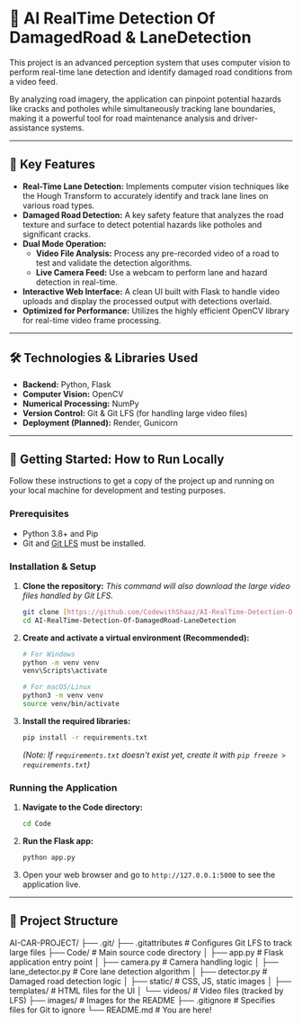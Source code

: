 # 🤖 AI RealTime Detection Of DamagedRoad & LaneDetection

This project is an advanced perception system that uses computer vision to perform real-time lane detection and identify damaged road conditions from a video feed.

By analyzing road imagery, the application can pinpoint potential hazards like cracks and potholes while simultaneously tracking lane boundaries, making it a powerful tool for road maintenance analysis and driver-assistance systems.

---

## 🚀 Key Features

-   **Real-Time Lane Detection:** Implements computer vision techniques like the Hough Transform to accurately identify and track lane lines on various road types.
-   **Damaged Road Detection:** A key safety feature that analyzes the road texture and surface to detect potential hazards like potholes and significant cracks.
-   **Dual Mode Operation:**
    -   **Video File Analysis:** Process any pre-recorded video of a road to test and validate the detection algorithms.
    -   **Live Camera Feed:** Use a webcam to perform lane and hazard detection in real-time.
-   **Interactive Web Interface:** A clean UI built with Flask to handle video uploads and display the processed output with detections overlaid.
-   **Optimized for Performance:** Utilizes the highly efficient OpenCV library for real-time video frame processing.

---

## 🛠️ Technologies & Libraries Used

-   **Backend:** Python, Flask
-   **Computer Vision:** OpenCV
-   **Numerical Processing:** NumPy
-   **Version Control:** Git & Git LFS (for handling large video files)
-   **Deployment (Planned):** Render, Gunicorn

---

## 🏁 Getting Started: How to Run Locally

Follow these instructions to get a copy of the project up and running on your local machine for development and testing purposes.

### Prerequisites

-   Python 3.8+ and Pip
-   Git and [Git LFS](https://git-lfs.github.com/) must be installed.

### Installation & Setup

1.  **Clone the repository:**
    *This command will also download the large video files handled by Git LFS.*
    ```sh
    git clone [https://github.com/CodewithShaaz/AI-RealTime-Detection-Of-DamagedRoad-LaneDetection.git](https://github.com/CodewithShaaz/AI-RealTime-Detection-Of-DamagedRoad-LaneDetection.git)
    cd AI-RealTime-Detection-Of-DamagedRoad-LaneDetection
    ```

2.  **Create and activate a virtual environment (Recommended):**
    ```sh
    # For Windows
    python -m venv venv
    venv\Scripts\activate

    # For macOS/Linux
    python3 -m venv venv
    source venv/bin/activate
    ```

3.  **Install the required libraries:**
    ```sh
    pip install -r requirements.txt
    ```
    *(Note: If `requirements.txt` doesn't exist yet, create it with `pip freeze > requirements.txt`)*

### Running the Application

1.  **Navigate to the Code directory:**
    ```sh
    cd Code
    ```

2.  **Run the Flask app:**
    ```sh
    python app.py
    ```

3.  Open your web browser and go to `http://127.0.0.1:5000` to see the application live.

---

## 📁 Project Structure

AI-CAR-PROJECT/
├── .git/
├── .gitattributes         # Configures Git LFS to track large files
├── Code/                  # Main source code directory
│   ├── app.py             # Flask application entry point
│   ├── camera.py          # Camera handling logic
│   ├── lane_detector.py   # Core lane detection algorithm
│   ├── detector.py        # Damaged road detection logic
│   ├── static/            # CSS, JS, static images
│   ├── templates/         # HTML files for the UI
│   └── videos/            # Video files (tracked by LFS)
├── images/                # Images for the README
├── .gitignore             # Specifies files for Git to ignore
└── README.md              # You are here!
